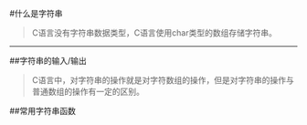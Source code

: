 #什么是字符串
>C语言没有字符串数据类型，C语言使用char类型的数组存储字符串。

---

##字符串的输入/输出
>C语言中，对字符串的操作就是对字符数组的操作，但是对字符串的操作与普通数组的操作有一定的区别。

##常用字符串函数
